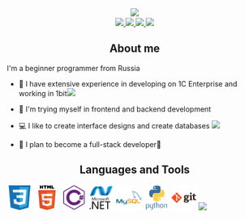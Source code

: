 <div id="header" align="center">
  <img src="https://media.tenor.com/mzWh-dzSqgwAAAAi/dpog.gif" width="150">
</div>
<div id="badges" align="center">
  <a href="https://t.me/n30Nk1nG">
    <img src="https://img.shields.io/badge/telegram-blue?logo=telegram&logoColor=white">
  </a>
  <a href="https://discord.com/users/496273213509074945">
    <img src="https://img.shields.io/badge/discord-00008b?logo=discord&logoColor=white">
  </a>
  <a href="https://steamcommunity.com/id/bigbabyban228/">
    <img src="https://img.shields.io/badge/steam-black?logo=steam&logoColor=white">
  </a>
  <a href="https://m-y.su/PuGaLo2907">
    <img src="https://img.shields.io/badge/social-green?logo=aboutdotme&logoColor=white">
  </a>
</div>

<div id="bio" align="center">
  
  <h2>About me</h2>
  
  <div align="left">
  I'm a beginner programmer from Russia
    
  - :telescope: I have extensive experience in developing on 1C Enterprise and working in 1bit<img src="https://static.tildacdn.com/tild3963-6233-4739-b462-323163623438/1_1_1.svg" width="30">

  - :mushroom: I'm trying myself in frontend and backend development

  - :computer: I like to create interface designs and create databases <img src="https://cdn-icons-png.flaticon.com/512/2906/2906274.png" width="30">

  - :koala: I plan to become a full-stack developer🙂
  </div>
</div>
  
<div id="stack" align="center">
  <h2>Languages and Tools</h2>
  <div align="left"> 
    <img src="https://github.com/devicons/devicon/blob/master/icons/css3/css3-original.svg" width="50">
    <img src="https://github.com/devicons/devicon/blob/master/icons/html5/html5-original-wordmark.svg" width="50">
    <img src="https://github.com/devicons/devicon/blob/master/icons/csharp/csharp-line.svg" width="50">
    <img src="https://github.com/devicons/devicon/blob/master/icons/dot-net/dot-net-original-wordmark.svg" width="50">
    <img src="https://github.com/devicons/devicon/blob/master/icons/mysql/mysql-original-wordmark.svg" width="50">
    <img src="https://github.com/devicons/devicon/blob/master/icons/python/python-original-wordmark.svg" width="50">
    <img src="https://github.com/devicons/devicon/blob/master/icons/git/git-original-wordmark.svg" width="50">
    <img src="https://static.tildacdn.com/tild3963-6233-4739-b462-323163623438/1_1_1.svg" width="50">
  </div>
</div>


<!--
**PuGaLo2907/PuGaLo2907** is a ✨ _special_ ✨ repository because its `README.md` (this file) appears on your GitHub profile.

Here are some ideas to get you started:

- 🔭 I’m currently working on ...
- 🌱 I’m currently learning ...
- 👯 I’m looking to collaborate on ...
- 🤔 I’m looking for help with ...
- 💬 Ask me about ...
- 📫 How to reach me: ...
- 😄 Pronouns: ...
- ⚡ Fun fact: ...
-->
